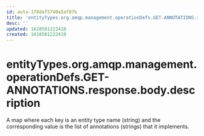 ```yaml
---
id: auto-178daf5740a5af87b
title: 'entityTypes.org.amqp.management.operationDefs.GET-ANNOTATIONS.response.body.description'
desc: ''
updated: 1618581222410
created: 1618581222410
---
```

# entityTypes.org.amqp.management.operationDefs.GET-ANNOTATIONS.response.body.description

A map where each key is an entity type name (string) and the corresponding value is the list of annotations (strings) that it  implements.
